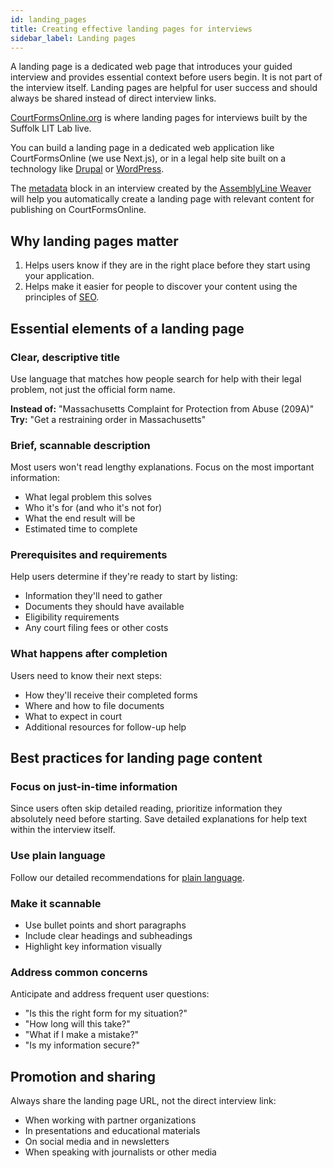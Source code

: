 ```yaml
---
id: landing_pages
title: Creating effective landing pages for interviews
sidebar_label: Landing pages
---
```


A landing page is a dedicated web page that introduces your guided interview and provides essential context before users begin.
It is not part of the interview itself. Landing pages are helpful for user success and should always be shared instead of direct
interview links.

[CourtFormsOnline.org](https://courtformsonline.org) is where landing pages for interviews built by the Suffolk LIT Lab
live.

You can build a landing page in a dedicated web application like CourtFormsOnline (we use Next.js), or in a legal help
site built on a technology like [Drupal](https://drupal.org) or [WordPress](https://wordpress.org).

The [metadata](../authoring/weaver_code_anatomy.md#interview-metadata-and-metadata-for-publishing-on-courtformsonline)
block in an interview created by the [AssemblyLine Weaver](../authoring/weaver_overview.md) will help you automatically
create a landing page with relevant content for publishing on CourtFormsOnline.

## Why landing pages matter

1. Helps users know if they are in the right place before they start using your application.
1. Helps make it easier for people to discover your content using the principles of [SEO](search_engine_optimization.md).

## Essential elements of a landing page

### Clear, descriptive title

Use language that matches how people search for help with their legal problem, not just the official form name.

**Instead of:** "Massachusetts Complaint for Protection from Abuse (209A)"  
**Try:** "Get a restraining order in Massachusetts"

### Brief, scannable description

Most users won't read lengthy explanations. Focus on the most important information:

* What legal problem this solves
* Who it's for (and who it's not for)
* What the end result will be
* Estimated time to complete

### Prerequisites and requirements

Help users determine if they're ready to start by listing:

* Information they'll need to gather
* Documents they should have available  
* Eligibility requirements
* Any court filing fees or other costs

### What happens after completion

Users need to know their next steps:

* How they'll receive their completed forms
* Where and how to file documents
* What to expect in court
* Additional resources for follow-up help

## Best practices for landing page content

### Focus on just-in-time information

Since users often skip detailed reading, prioritize information they absolutely need before starting. Save detailed explanations for help text within the interview itself.

### Use plain language

Follow our detailed recommendations for [plain language](../style_guide/style_guide_readability.md).

### Make it scannable

* Use bullet points and short paragraphs
* Include clear headings and subheadings
* Highlight key information visually

### Address common concerns

Anticipate and address frequent user questions:

* "Is this the right form for my situation?"
* "How long will this take?"
* "What if I make a mistake?"
* "Is my information secure?"

## Promotion and sharing

Always share the landing page URL, not the direct interview link:

* When working with partner organizations
* In presentations and educational materials  
* On social media and in newsletters
* When speaking with journalists or other media